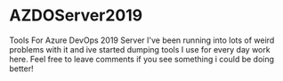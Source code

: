 # AZDOServer2019
Tools For Azure DevOps 2019 Server 
I've been running into lots of weird problems with it and ive started dumping tools I use for every day work here. Feel free to leave comments if you see something i could be doing better!
